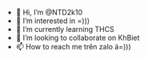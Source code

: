 - 👋 Hi, I’m @NTD2k10
- 👀 I’m interested in =)))
- 🌱 I’m currently learning THCS
- 💞️ I’m looking to collaborate on KhBiet
- 📫 How to reach me trên zalo á=)))

<!---
NTD2k10/NTD2k10 is a ✨ special ✨ repository because its `README.md` (this file) appears on your GitHub profile.
You can click the Preview link to take a look at your changes.
--->
